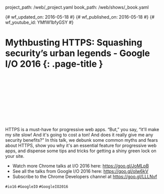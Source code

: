 project_path: /web/_project.yaml book_path: /web/shows/_book.yaml

{# wf_updated_on: 2016-05-18 #} {# wf_published_on: 2016-05-18 #} {# wf_youtube_id: YMfW1bfyGSY #}

# Mythbusting HTTPS: Squashing security’s urban legends - Google I/O 2016 {: .page-title }

<div class="video-wrapper">
  <iframe class="devsite-embedded-youtube-video" data-video-id="YMfW1bfyGSY"
          data-autohide="1" data-showinfo="0" frameborder="0" allowfullscreen>
  </iframe>
</div>

HTTPS is a must-have for progressive web apps. “But,” you say, “it'll make my site slow! And it's going to cost a ton! And does it really give me any security benefits?” In this talk, we debunk some common myths and fears about HTTPS, show you why it's an essential feature for progressive web apps, and dispense some tips and tricks for getting a shiny green lock on your site.

* Watch more Chrome talks at I/O 2016 here: <https://goo.gl/JoMLpB> 
* See all the talks from Google I/O 2016 here: <https://goo.gl/olw6kV>
* Subscribe to the Chrome Developers channel at <https://goo.gl/LLLNvf>

`#io16` `#GoogleIO` `#GoogleIO2016`